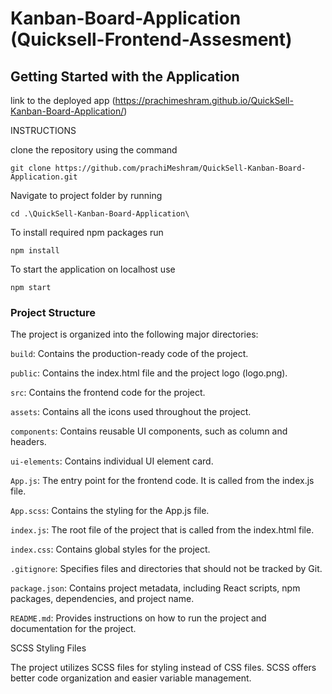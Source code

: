 # Kanban-Board-Application (Quicksell-Frontend-Assesment) 

## Getting Started with the Application

link to the deployed app (https://prachimeshram.github.io/QuickSell-Kanban-Board-Application/)

INSTRUCTIONS

clone the repository using the command 

  `git clone https://github.com/prachiMeshram/QuickSell-Kanban-Board-Application.git`
  
Navigate to project folder by running

  `cd .\QuickSell-Kanban-Board-Application\`
  
To install required npm packages run 

`npm install`

To start the application on localhost use

  `npm start`

### Project Structure

The project is organized into the following major directories:

`build`: Contains the production-ready code of the project.

`public`: Contains the index.html file and the project logo (logo.png).

`src`: Contains the frontend code for the project.

`assets`: Contains all the icons used throughout the project.

`components`: Contains reusable UI components, such as column and headers.

`ui-elements`: Contains individual UI element card.

`App.js`: The entry point for the frontend code. It is called from the index.js file.

`App.scss`: Contains the styling for the App.js file.

`index.js`: The root file of the project that is called from the index.html file.

`index.css`: Contains global styles for the project.

`.gitignore`: Specifies files and directories that should not be tracked by Git.

`package.json`: Contains project metadata, including React scripts, npm packages, dependencies, and project name.

`README.md`: Provides instructions on how to run the project and documentation for the project.

SCSS Styling Files

The project utilizes SCSS files for styling instead of CSS files. SCSS offers better code organization and easier variable management.

